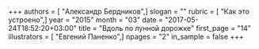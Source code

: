 +++
authors = [ "Александр Бердников",]
slogan = ""
rubric = [ "Как это устроено",]
year = "2015"
month = "03"
date = "2017-05-24T18:52:20+03:00"
title = "Вдоль по лунной дорожке"
first_page = "14"
illustrators = [ "Евгений Паненко",]
npages = "2"
in_sample = false
+++
